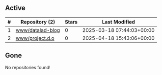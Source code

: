 ## Active
| # | Repository (2) | Stars | Last Modified |
| --- | --- | --- | --- |
| 1 | [www/datalad-blog](https://hub.datalad.org/www/datalad-blog) | 0 | 2025-03-18 07:44:03+00:00 |
| 2 | [www/project.d.o](https://hub.datalad.org/www/project.d.o) | 0 | 2025-04-18 15:43:06+00:00 |

## Gone
No repositories found!
